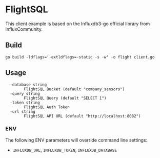 # FlightSQL 

This client example is based on the Influxdb3-go official library from InfluxCommunity.

## Build
```
go build -ldflags='-extldflags=-static -s -w' -o flight client.go
```

## Usage
```
  -database string
    	FlightSQL Bucket (default "company_sensors")
  -query string
    	FlightSQL Query (default "SELECT 1")
  -token string
    	FlightSQL Auth Token
  -url string
    	FlightSQL API URL (default "http://localhost:8082")
```

### ENV
The following ENV parameters will override command line settings:

- `INFLUXDB_URL`, `INFLUXDB_TOKEN`, `INFLUXDB_DATABASE`

